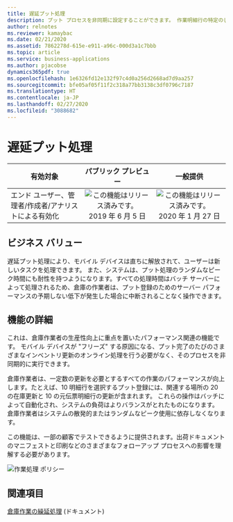 ```yaml
---
title: 遅延プット処理
description: プット プロセスを非同期に設定することができます。 作業明細行の特定のしきい値を超えるとプット処理が遅延されるように、システムをセットアップすることができます。
author: relnotes
ms.reviewer: kamaybac
ms.date: 02/21/2020
ms.assetid: 7862278d-615e-e911-a96c-000d3a1c7bbb
ms.topic: article
ms.service: business-applications
ms.author: pjacobse
dynamics365pdf: true
ms.openlocfilehash: 1e6326fd12e132f97c4d0a256d2668ad7d9aa257
ms.sourcegitcommit: bfe05af05f11f2c318a77bb3138c3df0796c7187
ms.translationtype: HT
ms.contentlocale: ja-JP
ms.lasthandoff: 02/27/2020
ms.locfileid: "3088682"
---
```

# <a name="deferred-put-processing"></a>遅延プット処理


| 有効対象    |  パブリック プレビュー | 一般提供 | 
| ---------- | :----------: |:----------: |
|エンド ユーザー、管理者/作成者/アナリストによる有効化|![この機能はリリース済みです。](/dynamics365-release-plan/media/green-checkmark.png "この機能はリリース済みです。") 2019 年 6 月 5 日| ![この機能はリリース済みです。](/dynamics365-release-plan/media/green-checkmark.png "この機能はリリース済みです。") 2020 年 1 月 27 日|


## <a name="business-value"></a>ビジネス バリュー
<!-- bv start -->
遅延プット処理により、モバイル デバイスは直ちに解放されて、ユーザーは新しいタスクを処理できます。 また、システムは、プット処理のランダムなピーク時間にも耐性を持つようになります。すべての処理時間はバッチ サーバーによって処理されるため、倉庫の作業者は、プット登録のためのサーバー パフォーマンスの予期しない低下が発生した場合に中断されることなく操作できます。
<!-- bv end -->



## <a name="feature-details"></a>機能の詳細
<!--feature detail start -->
これは、倉庫作業者の生産性向上に重点を置いたパフォーマンス関連の機能です。 モバイル デバイスが "フリーズ" する原因になる、プット完了のたびのさまざまなインベントリ更新のオンライン処理を行う必要がなく、そのプロセスを非同期的に実行できます。 

倉庫作業者は、一定数の更新を必要とするすべての作業のパフォーマンスが向上します。たとえば、10 明細行を選択するプット登録には、関連する場所の 20 の在庫更新と 10 の元伝票明細行の更新が含まれます。 これらの操作はバッチによって自動化され、システムの負荷はよりバランスがとれたものになります。 倉庫作業者はシステムの散発的またはランダムなピーク使用に依存しなくなります。 

この機能は、一部の顧客でテストできるように提供されます。出荷ドキュメントのマニフェストと印刷などのさまざまなフォローアップ プロセスへの影響を理解する必要があります。
<!--feature detail end -->

![作業処理 ポリシー](media/work-processing-policies.png "作業処理ポリシー")
<!-- Picture 1 -->









## <a name="see-also"></a>関連項目

[倉庫作業の繰延処理](https://docs.microsoft.com/dynamics365/supply-chain/warehousing/deferred-put) (ドキュメント)
